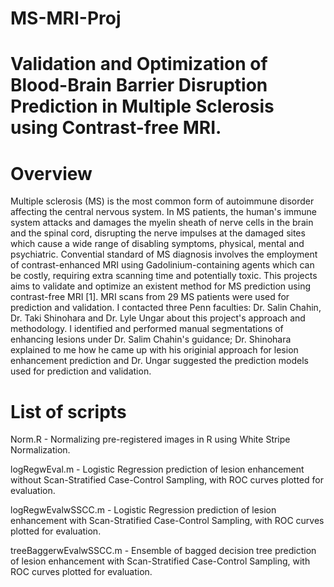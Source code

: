 # MS-MRI-Proj
# Validation and Optimization of Blood-Brain Barrier Disruption Prediction in Multiple Sclerosis using Contrast-free MRI.

# Overview

  Multiple sclerosis (MS) is the most common form of autoimmune disorder affecting the central nervous system. In MS patients, the human's immune system attacks and damages the myelin sheath of nerve cells in the brain and the spinal cord, disrupting the nerve impulses at the damaged sites which cause a wide range of disabling symptoms, physical, mental and psychiatric. Convential standard of MS diagnosis involves the employment of contrast-enhanced MRI using Gadolinium-containing agents which can be costly, requiring extra scanning time and potentially toxic. This projects aims to validate and optimize an existent method for MS prediction using contrast-free MRI [1]. MRI scans from 29 MS patients were used for prediction and validation. I contacted three Penn faculties: Dr. Salin Chahin, Dr. Taki Shinohara and Dr. Lyle Ungar about this project's approach and methodology. I identified and performed manual segmentations of enhancing lesions under Dr. Salim Chahin's guidance; Dr. Shinohara explained to me how he came up with his originial approach for lesion enhancement prediction and Dr. Ungar suggested the prediction models used for prediction and validation.

# List of scripts
Norm.R - Normalizing pre-registered images in R using White Stripe Normalization.

logRegwEval.m - Logistic Regression prediction of lesion enhancement without Scan-Stratified Case-Control Sampling, with ROC curves plotted for evaluation.

logRegwEvalwSSCC.m - Logistic Regression prediction of lesion enhancement with Scan-Stratified Case-Control Sampling, with ROC curves plotted for evaluation.

treeBaggerwEvalwSSCC.m - Ensemble of bagged decision tree prediction of lesion enhancement with Scan-Stratified Case-Control Sampling, with ROC curves plotted for evaluation.
